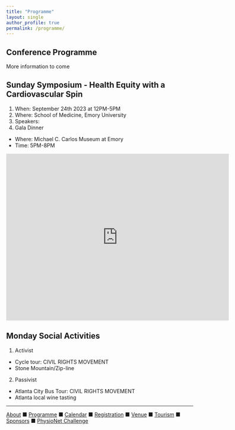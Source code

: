 ```yaml
---
title: "Programme"
layout: single
author_profile: true
permalink: /programme/
---
```

## Conference Programme
More information to come

## Sunday Symposium - Health Equity with a Cardiovascular Spin
1. When: September 24th 2023 at 12PM-5PM
2. Where: School of Medicine, Emory University
3. Speakers:
4. Gala Dinner
- Where: Michael C. Carlos Museum at Emory
- Time: 5PM-8PM

<iframe src="https://www.google.com/maps/embed?pb=!1m14!1m8!1m3!1d13262.937222444154!2d-84.31849215396728!3d33.79335874111268!3m2!1i1024!2i768!4f13.1!3m3!1m2!1s0x0%3A0x1241166e7267e3e0!2sEmory%20University-School%20of%20Medicine!5e0!3m2!1sen!2sus!4v1659122641913!5m2!1sen!2sus" width="600" height="450" style="border:0;" allowfullscreen="" loading="lazy" referrerpolicy="no-referrer-when-downgrade"></iframe>


## Monday Social Activities
1. Activist
- Cycle tour: CIVIL RIGHTS MOVEMENT
- Stone Mountain/Zip-line
2. Passivist
- Atlanta City Bus Tour: CIVIL RIGHTS MOVEMENT
- Atlanta local wine tasting

---

[About](../about/) &#9632; [Programme](../programme/) &#9632; [Calendar](../calendar/) &#9632; [Registration](../registration/) &#9632; [Venue](../venue/) &#9632; [Tourism](../tourism/) &#9632; [Sponsors](../sponsors/) &#9632; [PhysioNet Challenge](../challenge/)
